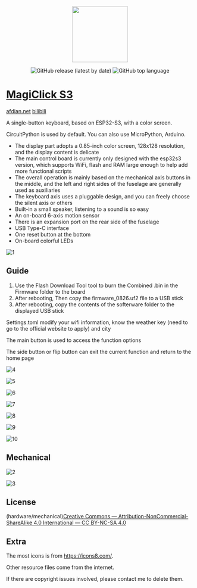 
<p align="center">
    <br>
    <img src="https://avatars.githubusercontent.com/u/117961102" width="150"/>
    <br>
</p>
<p align="center">   
    <img alt="GitHub release (latest by date)" src="https://img.shields.io/github/v/release/MakerM0/MagiClick-esp32s3">
    <img alt="GitHub top language" src="https://img.shields.io/github/languages/top/MakerM0/MagiClick-esp32s3">  
</p>


# [MagiClick S3](https://oshwhub.com/kakaka/lao-ban-jian-yi-wei-ke-bian-chen)
[afdian.net](https://afdian.net/a/modular)    [bilibili](https://space.bilibili.com/204526879)

A single-button keyboard, based on ESP32-S3, with a color screen.

CircuitPython is used by default. You can also use MicroPython, Arduino.

- The display part adopts a 0.85-inch color screen, 128x128 resolution, and the display content is delicate
- The main control board is currently only designed with the esp32s3 version, which supports WiFi, flash and RAM large enough to help add more functional scripts
- The overall operation is mainly based on the mechanical axis buttons in the middle, and the left and right sides of the fuselage are generally used as auxiliaries
- The keyboard axis uses a pluggable design, and you can freely choose the silent axis or others
- Built-in a small speaker, listening to a sound is so easy
- An on-board 6-axis motion sensor
- There is an expansion port on the rear side of the fuselage
- USB Type-C interface
- One reset button at the bottom
- On-board colorful LEDs

![1](documents/images/1.jpg)



## Guide

1. Use the Flash Download Tool tool to burn the Combined .bin in the Firmware folder to the board
2. After rebooting, Then copy the firmware_0826.uf2 file to a USB stick
3. After rebooting, copy the contents of the softerware folder to the displayed USB stick

Settings.toml modify your wifi information, know the weather key (need to go to the official website to apply) and city

The main button is used to access the function options

The side button or flip button can exit the current function and return to the home page





![4](documents/images/4.jpg)

![5](documents/images/5.jpg)

![6](documents/images/6.jpg)

![7](documents/images/7.jpg)

![8](documents/images/8.jpg)

![9](documents/images/9.jpg)

![10](documents/images/10.jpg)

## Mechanical

![2](documents/images/2.gif)

![3](documents/images/3.gif)

## License

(hardware/mechanical)[Creative Commons — Attribution-NonCommercial-ShareAlike 4.0 International — CC BY-NC-SA 4.0](https://creativecommons.org/licenses/by-nc-sa/4.0/)



## Extra

The most icons is from https://icons8.com/.

Other resource files come from the internet. 

If there are copyright issues involved, please contact me to delete them.
